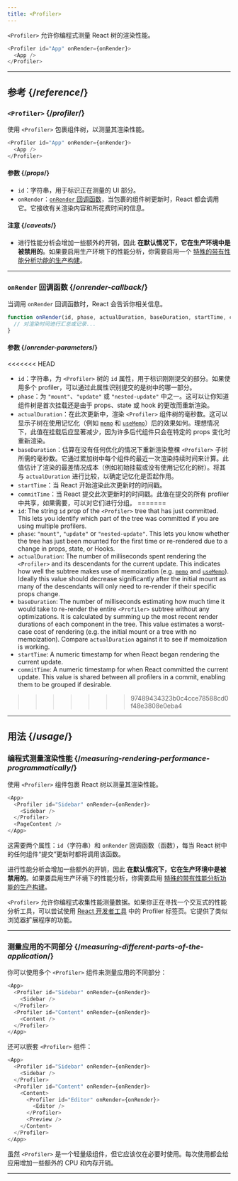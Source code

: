 ```yaml
---
title: <Profiler>
---
```


<Intro>

`<Profiler>` 允许你编程式测量 React 树的渲染性能。

```js
<Profiler id="App" onRender={onRender}>
  <App />
</Profiler>
```

</Intro>

<InlineToc />

---

## 参考 {/*reference*/}

### `<Profiler>` {/*profiler*/}

使用 `<Profiler>` 包裹组件树，以测量其渲染性能。

```js
<Profiler id="App" onRender={onRender}>
  <App />
</Profiler>
```

#### 参数 {/*props*/}

* `id`：字符串，用于标识正在测量的 UI 部分。
* `onRender`：[`onRender` 回调函数](#onrender-callback)，当包裹的组件树更新时，React 都会调用它。它接收有关渲染内容和所花费时间的信息。

#### 注意 {/*caveats*/}

* 进行性能分析会增加一些额外的开销，因此 **在默认情况下，它在生产环境中是被禁用的**。如果要启用生产环境下的性能分析，你需要启用一个 [特殊的带有性能分析功能的生产构建](https://fb.me/react-profiling)。

---

### `onRender` 回调函数 {/*onrender-callback*/}

当调用 `onRender` 回调函数时，React 会告诉你相关信息。

```js
function onRender(id, phase, actualDuration, baseDuration, startTime, commitTime) {
  // 对渲染时间进行汇总或记录...
}
```

#### 参数 {/*onrender-parameters*/}

<<<<<<< HEAD
* `id`：字符串，为 `<Profiler>` 树的 `id` 属性，用于标识刚刚提交的部分。如果使用多个 profiler，可以通过此属性识别提交的是树中的哪一部分。
* `phase`：为 `"mount"`、`"update"` 或 `"nested-update"` 中之一。这可以让你知道组件树是首次挂载还是由于 props、state 或 hook 的更改而重新渲染。
* `actualDuration`：在此次更新中，渲染 `<Profiler>` 组件树的毫秒数。这可以显示子树在使用记忆化（例如 [`memo`](/reference/react/memo) 和 [`useMemo`](/reference/react/useMemo)）后的效果如何。理想情况下，此值在挂载后应显著减少，因为许多后代组件只会在特定的 props 变化时重新渲染。
* `baseDuration`：估算在没有任何优化的情况下重新渲染整棵 `<Profiler>` 子树所需的毫秒数。它通过累加树中每个组件的最近一次渲染持续时间来计算。此值估计了渲染的最差情况成本（例如初始挂载或没有使用记忆化的树）。将其与 `actualDuration` 进行比较，以确定记忆化是否起作用。
* `startTime`：当 React 开始渲染此次更新时的时间戳。
* `commitTime`：当 React 提交此次更新时的时间戳。此值在提交的所有 profiler 中共享，如果需要，可以对它们进行分组。
=======
* `id`: The string `id` prop of the `<Profiler>` tree that has just committed. This lets you identify which part of the tree was committed if you are using multiple profilers.
* `phase`: `"mount"`, `"update"` or `"nested-update"`. This lets you know whether the tree has just been mounted for the first time or re-rendered due to a change in props, state, or Hooks.
* `actualDuration`: The number of milliseconds spent rendering the `<Profiler>` and its descendants for the current update. This indicates how well the subtree makes use of memoization (e.g. [`memo`](/reference/react/memo) and [`useMemo`](/reference/react/useMemo)). Ideally this value should decrease significantly after the initial mount as many of the descendants will only need to re-render if their specific props change.
* `baseDuration`: The number of milliseconds estimating how much time it would take to re-render the entire `<Profiler>` subtree without any optimizations. It is calculated by summing up the most recent render durations of each component in the tree. This value estimates a worst-case cost of rendering (e.g. the initial mount or a tree with no memoization). Compare `actualDuration` against it to see if memoization is working.
* `startTime`: A numeric timestamp for when React began rendering the current update.
* `commitTime`: A numeric timestamp for when React committed the current update. This value is shared between all profilers in a commit, enabling them to be grouped if desirable.
>>>>>>> 97489434323b0c4cce78588cd0f48e3808e0eba4

---

## 用法 {/*usage*/}

### 编程式测量渲染性能 {/*measuring-rendering-performance-programmatically*/}

使用 `<Profiler>` 组件包裹 React 树以测量其渲染性能。

```js {2,4}
<App>
  <Profiler id="Sidebar" onRender={onRender}>
    <Sidebar />
  </Profiler>
  <PageContent />
</App>
```

这需要两个属性：`id`（字符串）和 `onRender` 回调函数（函数），每当 React 树中的任何组件“提交”更新时都将调用该函数。

<Pitfall>

进行性能分析会增加一些额外的开销，因此 **在默认情况下，它在生产环境中是被禁用的**。如果要启用生产环境下的性能分析，你需要启用 [特殊的带有性能分析功能的生产构建](https://fb.me/react-profiling)。

</Pitfall>

<Note>

`<Profiler>` 允许你编程式收集性能测量数据。如果你正在寻找一个交互式的性能分析工具，可以尝试使用 [React 开发者工具](/learn/react-developer-tools) 中的 Profiler 标签页。它提供了类似浏览器扩展程序的功能。

</Note>

---

### 测量应用的不同部分 {/*measuring-different-parts-of-the-application*/}

你可以使用多个 `<Profiler>` 组件来测量应用的不同部分：

```js {5,7}
<App>
  <Profiler id="Sidebar" onRender={onRender}>
    <Sidebar />
  </Profiler>
  <Profiler id="Content" onRender={onRender}>
    <Content />
  </Profiler>
</App>
```

还可以嵌套 `<Profiler>` 组件：

```js {5,7,9,12}
<App>
  <Profiler id="Sidebar" onRender={onRender}>
    <Sidebar />
  </Profiler>
  <Profiler id="Content" onRender={onRender}>
    <Content>
      <Profiler id="Editor" onRender={onRender}>
        <Editor />
      </Profiler>
      <Preview />
    </Content>
  </Profiler>
</App>
```

虽然 `<Profiler>` 是一个轻量级组件，但它应该仅在必要时使用。每次使用都会给应用增加一些额外的 CPU 和内存开销。

---

